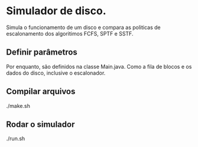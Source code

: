 # Simulador de disco.
Simula o funcionamento de um disco e compara as politicas de escalonamento dos algoritimos FCFS, SPTF e SSTF.

## Definir parâmetros

Por enquanto, são definidos na classe Main.java. Como a fila de 
blocos e os dados do disco, inclusive o escalonador.

## Compilar arquivos

./make.sh


## Rodar o simulador

./run.sh
